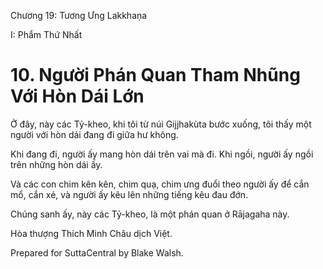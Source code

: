  

Chương 19: Tương Ưng Lakkhaṇa

I: Phẩm Thứ Nhất

# 10\. Người Phán Quan Tham Nhũng Với Hòn Dái Lớn

Ở đây, này các Tỷ-kheo, khi tôi từ núi Gijjhakùta bước xuống, tôi thấy một người với hòn dái đang đi giữa hư không.

Khi đang đi, người ấy mang hòn dái trên vai mà đi. Khi ngồi, người ấy ngồi trên những hòn dái ấy.

Và các con chim kên kên, chim quạ, chim ưng đuổi theo người ấy để cắn mổ, cắn xé, và người ấy kêu lên những tiếng kêu đau đớn.

Chúng sanh ấy, này các Tỷ-kheo, là một phán quan ở Rājagaha này.

Hòa thượng Thích Minh Châu dịch Việt.

Prepared for SuttaCentral by Blake Walsh.